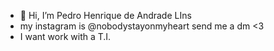 - 👋 Hi, I’m Pedro Henrique de Andrade LIns
- my instagram is @nobodystayonmyheart send me a dm <3
- I want work with a T.I.


<!---
pedrohenrique1421/pedrohenrique1421 is a ✨ special ✨ repository because its `README.md` (this file) appears on your GitHub profile.
You can click the Preview link to take a look at your changes.
--->

